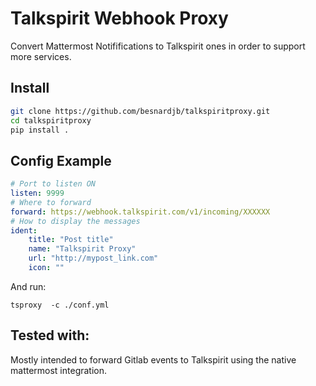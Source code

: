 # Talkspirit Webhook Proxy

Convert Mattermost Notififications to Talkspirit ones in order to support more services.

## Install

```sh
git clone https://github.com/besnardjb/talkspiritproxy.git
cd talkspiritproxy
pip install .
```

## Config Example

```yaml
# Port to listen ON
listen: 9999
# Where to forward
forward: https://webhook.talkspirit.com/v1/incoming/XXXXXX
# How to display the messages
ident:
    title: "Post title"
    name: "Talkspirit Proxy"
    url: "http://mypost_link.com"
    icon: ""
```

And run:

```
tsproxy  -c ./conf.yml
```

## Tested with:

Mostly intended to forward Gitlab events to Talkspirit using the native mattermost integration.
